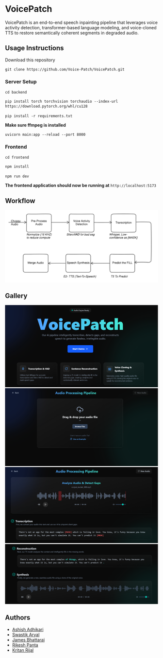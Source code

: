 
# VoicePatch

VoicePatch is an end-to-end speech inpainting pipeline that leverages voice activity detection, transformer-based language modeling, and voice-cloned TTS to restore semantically coherent segments in degraded audio.

## Usage Instructions
Download this repository
```
git clone https://github.com/Voice-Patch/VoicePatch.git
```
### Server Setup
```
cd backend
```
```
pip install torch torchvision torchaudio --index-url https://download.pytorch.org/whl/cu128

pip install -r requirements.txt
```

**Make sure ffmpeg is installed**

```
uvicorn main:app --reload --port 8000
```

### Frontend

```
cd frontend
```
```
npm install

npm run dev
```
**The frontend application should now be running at**
`http://localhost:5173`



## Workflow

![flowhcart](backend/readme_images/flowchart.png)

## Gallery
![home](backend/readme_images/home.png)
![file](backend/readme_images/file.png)
![trans](backend/readme_images/trans.png)
![recons](backend/readme_images/recons.png)

## Authors
- [Ashish Adhikari](https://github.com/Aashish1-1-1)  
- [Swastik Aryal](https://github.com/Swastik-Aryal)  
- [James Bhattarai](https://github.com/jamesii-b)  
- [Rikesh Panta](https://github.com/RiCEmare)
- [Kritan Rijal](https://github.com/justfoolingaround)

